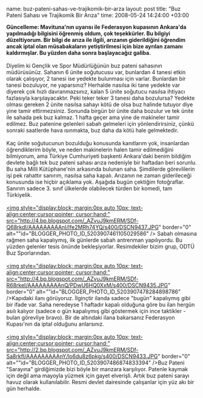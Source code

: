 name: buz-pateni-sahas-ve-trajikomik-bir-arza
layout: post
title: "Buz Pateni Sahası ve Trajikomik Bir Arıza"
time: 2008-05-24 14:24:00 +03:00

<span style="font-weight:bold;">Güncelleme: Mavituna'nın uyarısı ile Federasyon kupasının Ankara'da yapılmadığı bilgisini öğrenmiş oldum, çok teşekkürler. Bu bilgiyi düzeltiyorum. Bir bilgi de arıza ile ilgili, arızanın giderildiğini öğrendim ancak iptal olan müsabakaların yetiştirilmesi için bize ayrılan zamanı kaldırmışlar. Bu yüzden daha sonra başlayacağız galiba.</span><br /><br />Diyelim ki Gençlik ve Spor Müdürlüğünün buz pateni sahasının müdürüsünüz. Sahanın 6 ünite soğutucusu var, bunlardan 4 tanesi etkin olarak çalışıyor, 2 tanesi ise yedekte bulunması için varlar. Bunlardan bir tanesi bozuluyor, ne yaparsınız? Herhalde nasılsa iki tane yedekte var diyerek çok hızlı davranmazsınız, kalan 5 ünite soğutucu nasılsa ihtiyacı fazlasıyla karşılayacaktır. Peki teker teker 3 tanesi daha bozulursa? Yedekte olması gereken 2 ünite nasılsa sahayı kötü de olsa buz halinde tutuyor diye yine tamir ettirmezsiniz. Sonunda birgün bir ünite daha bozulur ve tek ünite ile sahada pek buz kalmaz. 1 hafta geçer ama yine de makineler tamir edilmez. Buz patenine gelenleri sabah gelmeleri için yönlendirirsiniz, çünkü sonraki saatlerde hava ısınmakta, buz daha da kötü hale gelmektedir. <br /><br />Kaç ünite soğutucunun bozulduğu konusunda kanıtlarım yok, insanlardan öğrendiklerim böyle, ve neden makinelerin halen tamir edilmediğini bilmiyorum, ama Türkiye Cumhuriyeti başkenti Ankara'daki benim bildiğim devlete bağlı tek buz pateni sahası arıza nedeniyle bir haftadan beri sorunlu. Bu saha Milli Kütüphane'nin arkasında bulunan saha. Şimdilerde görevlilerin işi pek rahattır sanırım, nasılsa saha kapalı. Arızanın ne zaman giderileceği konusunda ise hiçbir açıklama yok. Aşağıda bugün çektiğim fotoğraflar. Sanırım sadece 3. sınıf ülkelerde olabilecek türden bir komedi, tam Türkiyelik.<br /><br /><a href="http://4.bp.blogspot.com/_AZvuJ9kmERM/SDf-Q68rkdI/AAAAAAAAAnI/Ife2MRh74YQ/s1600-h/DSCN9437.JPG"><img style="display:block; margin:0px auto 10px; text-align:center;cursor:pointer; cursor:hand;" src="http://4.bp.blogspot.com/_AZvuJ9kmERM/SDf-Q68rkdI/AAAAAAAAAnI/Ife2MRh74YQ/s400/DSCN9437.JPG" border="0" alt=""id="BLOGGER_PHOTO_ID_5203907461105029586" /></a> Sabah olmasına rağmen saha kapalıymış, ilk günlerde sabah antrenman yapılıyordu. Bu yüzden gelenler tesis önünde bekleşiyorlar. Resimdekiler bizim grup, ODTÜ Buz Sporlarından.<br /><br /><a href="http://4.bp.blogspot.com/_AZvuJ9kmERM/SDf-R68rkeI/AAAAAAAAAnQ/PDwU6HQ0XxM/s1600-h/DSCN9435.JPG"><img style="display:block; margin:0px auto 10px; text-align:center;cursor:pointer; cursor:hand;" src="http://4.bp.blogspot.com/_AZvuJ9kmERM/SDf-R68rkeI/AAAAAAAAAnQ/PDwU6HQ0XxM/s400/DSCN9435.JPG" border="0" alt=""id="BLOGGER_PHOTO_ID_5203907478284898786" /></a>Kapıdaki ilanı görüyoruz. İlginçtir ilanda sadece "bugün" kapalıymış gibi bir ifade var. Saha neredeyse 1 haftadır kapalı olduğuna göre bu ilan hergün asılı kalıyor (sadece o gün kapalıymış gibi göstermek için ince taktikler - bulan görevliye bravo). Bir de altındaki ilana bakarsanız Federasyon Kupası'nın da iptal olduğunu anlarsınız.<br /><br /><a href="http://2.bp.blogspot.com/_AZvuJ9kmERM/SDf-Sa8rkfI/AAAAAAAAAnY/lo6du8z6pkg/s1600-h/DSCN9433.JPG"><img style="display:block; margin:0px auto 10px; text-align:center;cursor:pointer; cursor:hand;" src="http://2.bp.blogspot.com/_AZvuJ9kmERM/SDf-Sa8rkfI/AAAAAAAAAnY/lo6du8z6pkg/s400/DSCN9433.JPG" border="0" alt=""id="BLOGGER_PHOTO_ID_5203907486874833394" /></a>Buz Pateni "Sarayına" girdiğimizde bizi böyle bir manzara karşılıyor. Patenle kaymak için değil ama mayoyla yüzmek için gayet elverişli. Artık buz pateni sarayı havuz olarak kullanılabilir. Resmi devlet dairesinde çalışanlar için yüz akı bir gün herhalde.
